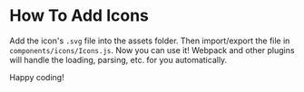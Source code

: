 # How To Add Icons

Add the icon's `.svg` file into the assets folder. Then import/export the file in `components/icons/Icons.js`. Now you can use it! Webpack and other plugins will handle the loading, parsing, etc. for you automatically.

Happy coding!